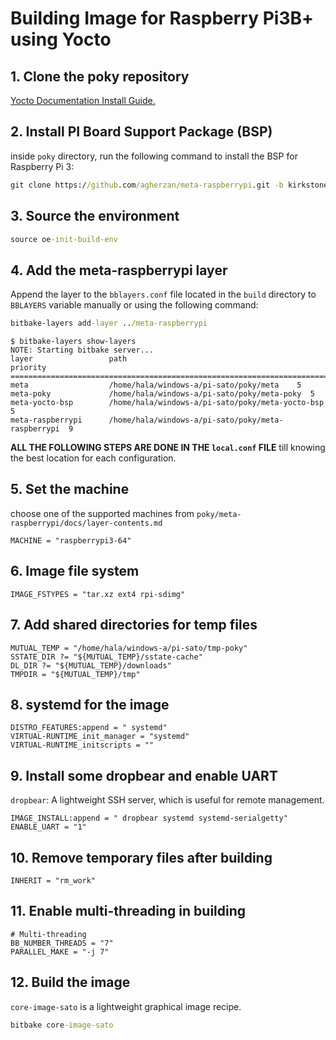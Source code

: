 # Building Image for Raspberry Pi3B+ using Yocto

## 1. Clone the poky repository

[Yocto Documentation Install Guide.](https://docs.yoctoproject.org/brief-yoctoprojectqs/index.html)

## 2. Install PI Board Support Package (BSP)

inside `poky` directory, run the following command to install the BSP for Raspberry Pi 3:

```cmd
git clone https://github.com/agherzan/meta-raspberrypi.git -b kirkstone
```

## 3. Source the environment

```cmd
source oe-init-build-env
```

## 4. Add the meta-raspberrypi layer

Append the layer to the `bblayers.conf` file located in the `build` directory to `BBLAYERS` variable manually or using the following command:

```cmd
bitbake-layers add-layer ../meta-raspberrypi
```

```console
$ bitbake-layers show-layers
NOTE: Starting bitbake server...
layer                 path                                      priority
==========================================================================
meta                  /home/hala/windows-a/pi-sato/poky/meta    5
meta-poky             /home/hala/windows-a/pi-sato/poky/meta-poky  5
meta-yocto-bsp        /home/hala/windows-a/pi-sato/poky/meta-yocto-bsp  5
meta-raspberrypi      /home/hala/windows-a/pi-sato/poky/meta-raspberrypi  9
```

**ALL THE FOLLOWING STEPS ARE DONE IN THE `local.conf` FILE** till knowing the best location for each configuration.

## 5. Set the machine

choose one of the supported machines from `poky/meta-raspberrypi/docs/layer-contents.md`

```recipe
MACHINE = "raspberrypi3-64"
```

## 6. Image file system

```recipe
IMAGE_FSTYPES = "tar.xz ext4 rpi-sdimg" 
```

## 7. Add shared directories for temp files

```recipe
MUTUAL_TEMP = "/home/hala/windows-a/pi-sato/tmp-poky"
SSTATE_DIR ?= "${MUTUAL_TEMP}/sstate-cache"
DL_DIR ?= "${MUTUAL_TEMP}/downloads"
TMPDIR = "${MUTUAL_TEMP}/tmp"
```

## 8. systemd for the image

```recipe
DISTRO_FEATURES:append = " systemd"
VIRTUAL-RUNTIME_init_manager = "systemd"
VIRTUAL-RUNTIME_initscripts = ""
```

## 9. Install some dropbear and enable UART

`dropbear`: A lightweight SSH server, which is useful for remote management.

```recipe
IMAGE_INSTALL:append = " dropbear systemd systemd-serialgetty"
ENABLE_UART = "1"
```

## 10. Remove temporary files after building

```recipe
INHERIT = "rm_work"
```

## 11. Enable multi-threading in building

```recipe
# Multi-threading
BB_NUMBER_THREADS = "7"
PARALLEL_MAKE = "-j 7"
```

## 12. Build the image

`core-image-sato` is a lightweight graphical image recipe.

```cmd
bitbake core-image-sato
```
